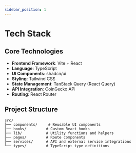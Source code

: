 ```yaml
---
sidebar_position: 1
---
```


# Tech Stack

## Core Technologies

-   **Frontend Framework**: Vite + React
-   **Language**: TypeScript
-   **UI Components**: shadcn/ui
-   **Styling**: Tailwind CSS
-   **State Management**: TanStack Query (React Query)
-   **API Integration**: CoinGecko API
-   **Routing**: React Router

## Project Structure

```
src/
├── components/     # Reusable UI components
├── hooks/         # Custom React hooks
├── lib/           # Utility functions and helpers
├── pages/         # Route components
├── services/      # API and external service integrations
└── types/         # TypeScript type definitions
```
